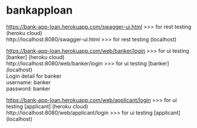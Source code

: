 # bankapploan
https://bank-app-loan.herokuapp.com/swagger-ui.html >>> for rest testing (heroku cloud) <br>
http://localhost:8080/swagger-ui.html >>> for rest testing (localhost) <br>

https://bank-app-loan.herokuapp.com/web/banker/login >>> for ui testing [banker] (heroku cloud) <br>
http://localhost:8080/web/banker/login >>> for ui testing [banker] (localhost) <br>
Login detail for banker <br>
username: banker <br>
password: banker <br>

https://bank-app-loan.herokuapp.com/web/applicant/login >>> for ui testing [applicant] (heroku cloud) <br>
http://localhost:8080/web/applicant/login >>> for ui testing [applicant] (localhost) <br>
